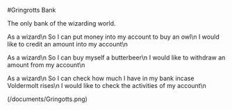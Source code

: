 #Gringrotts Bank

The only bank of the wizarding world.

As a wizard\n
So I can put money into my account to buy an owl\n
I would like to credit an amount into my account\n

As a wizard\n
So I can buy myself a butterbeer\n
I would like to withdraw an amount from my account\n

As a wizard\n
So I can check how much I have in my bank incase Voldermolt rises\n
I would like to check the activities of my account\n

(/documents/Gringotts.png)
